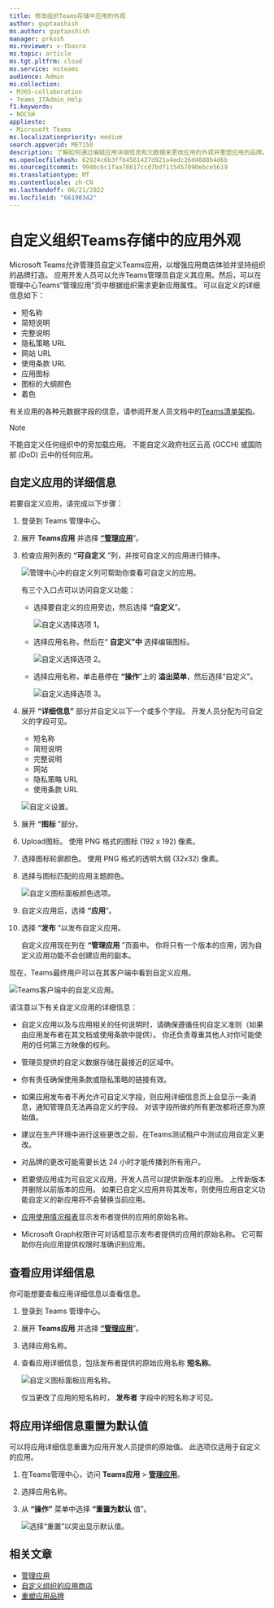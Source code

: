 ```yaml
---
title: 修改组织Teams存储中应用的外观
author: guptaashish
ms.author: guptaashish
manager: prkosh
ms.reviewer: v-tbasra
ms.topic: article
ms.tgt.pltfrm: cloud
ms.service: msteams
audience: Admin
ms.collection:
- M365-collaboration
- Teams_ITAdmin_Help
f1.keywords:
- NOCSH
appliesto:
- Microsoft Teams
ms.localizationpriority: medium
search.appverid: MET150
description: 了解如何通过编辑应用详细信息和元数据来更改应用的外观并重塑应用的品牌。
ms.openlocfilehash: 62924c6b3ffb4561427d921a4edc26d4888b4d6b
ms.sourcegitcommit: 9946c6c1faa78617ccd7bdf115457090ebce5619
ms.translationtype: MT
ms.contentlocale: zh-CN
ms.lasthandoff: 06/21/2022
ms.locfileid: "66190342"
---
```

# <a name="customize-appearance-of-apps-in-your-organizations-teams-store"></a>自定义组织Teams存储中的应用外观

Microsoft Teams允许管理员自定义Teams应用，以增强应用商店体验并坚持组织的品牌打造。 应用开发人员可以允许Teams管理员自定义其应用。然后，可以在管理中心Teams“管理应用”页中根据组织需求更新应用属性。 可以自定义的详细信息如下：

* 短名称
* 简短说明
* 完整说明
* 隐私策略 URL
* 网站 URL
* 使用条款 URL
* 应用图标
* 图标的大纲颜色
* 着色

有关应用的各种元数据字段的信息，请参阅开发人员文档中的[Teams清单架构](/microsoftteams/platform/resources/schema/manifest-schema)。

> [!NOTE]
> 不能自定义任何组织中的旁加载应用。 不能自定义政府社区云高 (GCCH) 或国防部 (DoD) 云中的任何应用。

## <a name="customize-details-of-an-app"></a>自定义应用的详细信息

若要自定义应用，请完成以下步骤：

1. 登录到 Teams 管理中心。

1. 展开 **Teams应用** 并选择 **[“管理应用](https://admin.teams.microsoft.com/policies/manage-apps)**”。

1. 检查应用列表的 **“可自定义** ”列，并按可自定义的应用进行排序。

   ![管理中心中的自定义列可帮助你查看可自定义的应用。](media/customizable-apps-in-tac.png)

   有三个入口点可以访问自定义功能：

   * 选择要自定义的应用旁边，然后选择 **“自定义**”。

     ![自定义选择选项 1。](media/select-app-to-customize1.png)

   * 选择应用名称，然后在“ **自定义”中** 选择编辑图标。

     ![自定义选择选项 2。](media/communities-microsoft.png)

   * 选择应用名称，单击悬停在 **“操作**”上的 **溢出菜单**，然后选择“自定义”。

     ![自定义选择选项 3。](media/customize-action-menu.png)

1. 展开 **“详细信息”** 部分并自定义以下一个或多个字段。 开发人员分配为可自定义的字段可见。

    * 短名称
    * 简短说明
    * 完整说明
    * 网站
    * 隐私策略 URL
    * 使用条款 URL

   ![自定义设置。](media/customize-settings.png)

1. 展开 **“图标** ”部分。

1. Upload图标。 使用 PNG 格式的图标 (192 x 192) 像素。

1. 选择图标轮廓颜色。 使用 PNG 格式的透明大纲 (32x32) 像素。

1. 选择与图标匹配的应用主题颜色。

   ![自定义图标面板颜色选项。](media/customize-app-colors.png)

1. 自定义应用后，选择 **“应用**”。

1. 选择 **“发布** ”以发布自定义应用。

   自定义应用现在列在 **“管理应用** ”页面中。 你将只有一个版本的应用，因为自定义应用功能不会创建应用的副本。

现在，Teams最终用户可以在其客户端中看到自定义应用。

   ![Teams客户端中的自定义应用。](media/contoso-app.png)

请注意以下有关自定义应用的详细信息：

* 自定义应用以及与应用相关的任何说明时，请确保遵循任何自定义准则（如果由应用发布者在其文档或使用条款中提供）。 你还负责尊重其他人对你可能使用的任何第三方映像的权利。

* 管理员提供的自定义数据存储在最接近的区域中。

* 你有责任确保使用条款或隐私策略的链接有效。

* 如果应用发布者不再允许可自定义字段，则应用详细信息页上会显示一条消息，通知管理员无法再自定义的字段。 对该字段所做的所有更改都将还原为原始值。

* 建议在生产环境中进行这些更改之前，在Teams测试租户中测试应用自定义更改。

* 对品牌的更改可能需要长达 24 小时才能传播到所有用户。

* 若要使应用成为可自定义应用，开发人员可以提供新版本的应用。 上传新版本并删除以前版本的应用。 如果已自定义应用并将其发布，则使用应用自定义功能自定义的新应用将不会替换当前应用。

* [应用使用情况报表](teams-analytics-and-reports/app-usage-report.md)显示发布者提供的应用的原始名称。

* Microsoft Graph权限许可对话框显示发布者提供的应用的原始名称。 它可帮助你在向应用提供权限时准确识别应用。

## <a name="review-app-details"></a>查看应用详细信息

你可能想要查看应用详细信息以查看信息。

1. 登录到 Teams 管理中心。

1. 展开 **Teams应用** 并选择 **[“管理应用](https://admin.teams.microsoft.com/policies/manage-apps)**”。

1. 选择应用名称。

1. 查看应用详细信息，包括发布者提供的原始应用名称 **短名称**。

   ![自定义图标面板应用名称。](media/original-app-version.png)

   仅当更改了应用的短名称时， **发布者** 字段中的短名称才可见。

## <a name="reset-app-details-to-default-values"></a>将应用详细信息重置为默认值

可以将应用详细信息重置为应用开发人员提供的原始值。 此选项仅适用于自定义的应用。

1. 在Teams管理中心，访问 **Teams应用** > **[管理应用](https://admin.teams.microsoft.com/policies/manage-apps)**。

1. 选择应用名称。

1. 从 **“操作”** 菜单中选择 **“重置为默认** 值”。

   ![选择“重置”以突出显示默认值。](media/select-reset.png)

## <a name="related-article"></a>相关文章

* [管理应用](manage-apps.md)
* [自定义组织的应用商店](customize-your-app-store.md)
* [重塑应用品牌](https://techcommunity.microsoft.com/t5/microsoft-teams-blog/rebrand-apps-to-your-own-organization-s-branding-with-app/ba-p/2376296)
